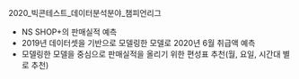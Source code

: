 2020_빅콘테스트_데이터분석분야_챔피언리그
- NS SHOP+의 판매실적 예측
- 2019년 데이터셋을 기반으로 모델링한 모델로 2020년 6월 취급액 예측
- 모델링한 모델을 중심으로 판매실적을 올리기 위한 편성표 추천(월, 요일, 시간대 별로 추천)
